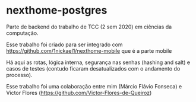 # nexthome-postgres

Parte de backend do trabalho de TCC (2 sem 2020) em ciências da computação.

Esse trabalho foi criado para ser integrado com https://github.com/1nickael1/nexthome-mobile que é a parte mobile

Há aqui as rotas, lógica interna, segurança nas senhas (hashing and salt) e casos de testes (contudo ficaram desatualizados com o andamento do processo).

Esse trabalho foi uma colaboração entre mim (Márcio Flávio Fonseca) e Victor Flores (https://github.com/Victor-Flores-de-Queiroz)
